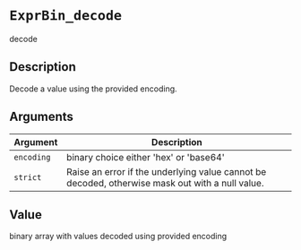 # `ExprBin_decode`

decode


## Description

Decode a value using the provided encoding.


## Arguments

Argument      |Description
------------- |----------------
`encoding`     |     binary choice either 'hex' or 'base64'
`strict`     |     Raise an error if the underlying value cannot be decoded, otherwise mask out with a null value.


## Value

binary array with values decoded using provided encoding


